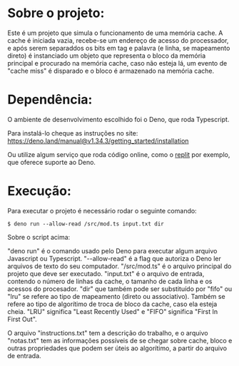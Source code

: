 # Sobre o projeto:

Este é um projeto que simula o funcionamento de uma memória cache.
A cache é iniciada vazia, recebe-se um endereço de acesso do processador, e após serem separaddos os bits em tag e palavra (e linha, se mapeamento direto)
é instanciado um objeto que representa o bloco da memória principal e procurado na memória cache, caso não esteja lá, um evento de "cache miss" é disparado e o bloco é armazenado na memória cache.

# Dependência:

O ambiente de desenvolvimento escolhido foi o Deno, que roda Typescript.

Para instalá-lo cheque as instruções no site: https://deno.land/manual@v1.34.3/getting_started/installation

Ou utilize algum serviço que roda código online, como o [replit](https://replit.com/) por exemplo, que oferece suporte ao Deno.

# Execução:

Para executar o projeto é necessário rodar o seguinte comando:

```
$ deno run --allow-read /src/mod.ts input.txt dir
```
Sobre o script acima:

"deno run" é o comando usado pelo Deno para executar algum arquivo Javascript ou Typescript.
"--allow-read" é a flag que autoriza o Deno ler arquivos de texto do seu computador.
"/src/mod.ts" é o arquivo principal do projeto que deve ser executado.
"input.txt" é o arquivo de entrada, contendo o número de linhas da cache, o tamanho de cada linha e os acessos do procesador.
"dir" que também pode ser substituído por "fifo" ou "lru" se refere ao tipo de mapeamento (direto ou associativo).
Também se refere ao tipo de algorítimo de troca de bloco da cache, caso ela esteja cheia. "LRU" significa "Least Recently Used" e "FIFO" significa "First In First Out".

O arquivo "instructions.txt" tem a descrição do trabalho, e o arquivo "notas.txt" tem as informações possíveis de se chegar sobre cache, bloco e outras propriedades que podem ser úteis ao algorítimo, a partir do arquivo de entrada.
